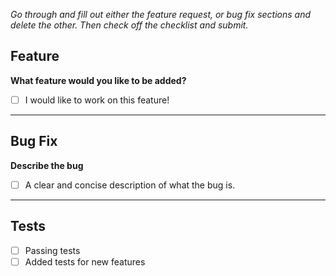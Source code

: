_Go through and fill out either the feature request, or bug fix sections and delete the other. Then check off the checklist and submit._

## Feature

**What feature would you like to be added?**

- [ ] I would like to work on this feature!

---

## Bug Fix

**Describe the bug**

- [ ] A clear and concise description of what the bug is.

---

## Tests

- [ ] Passing tests
- [ ] Added tests for new features

